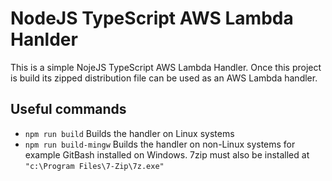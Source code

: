 # NodeJS TypeScript AWS Lambda Hanlder

This is a simple NojeJS TypeScript AWS Lambda Handler. Once this project is build its zipped distribution file can be used as an AWS Lambda handler.

## Useful commands

- `npm run build` Builds the handler on Linux systems
- `npm run build-mingw` Builds the handler on non-Linux systems for example GitBash installed on Windows. 7zip must also be installed at `"c:\Program Files\7-Zip\7z.exe"`
